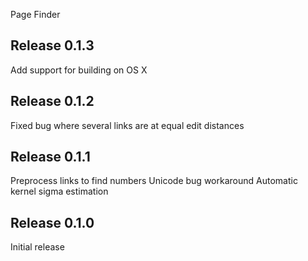 Page Finder

Release 0.1.3
-------------

Add support for building on OS X

Release 0.1.2
-------------

Fixed bug where several links are at equal edit distances

Release 0.1.1
-------------

Preprocess links to find numbers
Unicode bug workaround
Automatic kernel sigma estimation


Release 0.1.0
-------------

Initial release